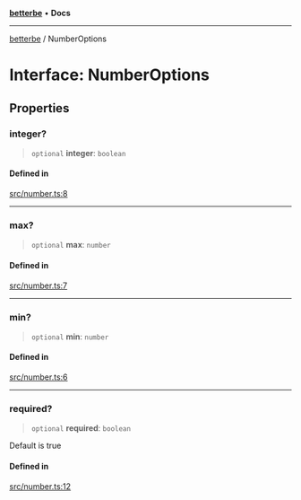 [**betterbe**](../README.md) • **Docs**

---

[betterbe](../README.md) / NumberOptions

# Interface: NumberOptions

## Properties

### integer?

> `optional` **integer**: `boolean`

#### Defined in

[src/number.ts:8](https://github.com/ericvera/betterbe/blob/main/src/number.ts#L8)

---

### max?

> `optional` **max**: `number`

#### Defined in

[src/number.ts:7](https://github.com/ericvera/betterbe/blob/main/src/number.ts#L7)

---

### min?

> `optional` **min**: `number`

#### Defined in

[src/number.ts:6](https://github.com/ericvera/betterbe/blob/main/src/number.ts#L6)

---

### required?

> `optional` **required**: `boolean`

Default is true

#### Defined in

[src/number.ts:12](https://github.com/ericvera/betterbe/blob/main/src/number.ts#L12)
